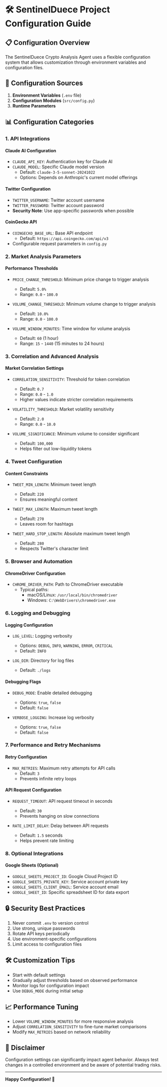 # 🛠 SentinelDuece Project Configuration Guide

## 📋 Configuration Overview

The SentinelDuece Crypto Analysis Agent uses a flexible configuration system that allows customization through environment variables and configuration files.

## 🔑 Configuration Sources

1. **Environment Variables** (`.env` file)
2. **Configuration Modules** (`src/config.py`)
3. **Runtime Parameters**

## 📊 Configuration Categories

### 1. API Integrations

#### Claude AI Configuration
- `CLAUDE_API_KEY`: Authentication key for Claude AI
- `CLAUDE_MODEL`: Specific Claude model version
  - Default: `claude-3-5-sonnet-20241022`
  - Options: Depends on Anthropic's current model offerings

#### Twitter Configuration
- `TWITTER_USERNAME`: Twitter account username
- `TWITTER_PASSWORD`: Twitter account password
- **Security Note**: Use app-specific passwords when possible

#### CoinGecko API
- `COINGECKO_BASE_URL`: Base API endpoint
  - Default: `https://api.coingecko.com/api/v3`
- Configurable request parameters in `config.py`

### 2. Market Analysis Parameters

#### Performance Thresholds
- `PRICE_CHANGE_THRESHOLD`: Minimum price change to trigger analysis
  - Default: `5.0%`
  - Range: `0.0` - `100.0`

- `VOLUME_CHANGE_THRESHOLD`: Minimum volume change to trigger analysis
  - Default: `10.0%`
  - Range: `0.0` - `100.0`

- `VOLUME_WINDOW_MINUTES`: Time window for volume analysis
  - Default: `60` (1 hour)
  - Range: `15` - `1440` (15 minutes to 24 hours)

### 3. Correlation and Advanced Analysis

#### Market Correlation Settings
- `CORRELATION_SENSITIVITY`: Threshold for token correlation
  - Default: `0.7`
  - Range: `0.0` - `1.0`
  - Higher values indicate stricter correlation requirements

- `VOLATILITY_THRESHOLD`: Market volatility sensitivity
  - Default: `2.0`
  - Range: `0.0` - `10.0`

- `VOLUME_SIGNIFICANCE`: Minimum volume to consider significant
  - Default: `100,000`
  - Helps filter out low-liquidity tokens

### 4. Tweet Configuration

#### Content Constraints
- `TWEET_MIN_LENGTH`: Minimum tweet length
  - Default: `220`
  - Ensures meaningful content

- `TWEET_MAX_LENGTH`: Maximum tweet length
  - Default: `270`
  - Leaves room for hashtags

- `TWEET_HARD_STOP_LENGTH`: Absolute maximum tweet length
  - Default: `280`
  - Respects Twitter's character limit

### 5. Browser and Automation

#### ChromeDriver Configuration
- `CHROME_DRIVER_PATH`: Path to ChromeDriver executable
  - Typical paths:
    - macOS/Linux: `/usr/local/bin/chromedriver`
    - Windows: `C:\WebDrivers\chromedriver.exe`

### 6. Logging and Debugging

#### Logging Configuration
- `LOG_LEVEL`: Logging verbosity
  - Options: `DEBUG`, `INFO`, `WARNING`, `ERROR`, `CRITICAL`
  - Default: `INFO`

- `LOG_DIR`: Directory for log files
  - Default: `./logs`

#### Debugging Flags
- `DEBUG_MODE`: Enable detailed debugging
  - Options: `true`, `false`
  - Default: `false`

- `VERBOSE_LOGGING`: Increase log verbosity
  - Options: `true`, `false`
  - Default: `false`

### 7. Performance and Retry Mechanisms

#### Retry Configuration
- `MAX_RETRIES`: Maximum retry attempts for API calls
  - Default: `3`
  - Prevents infinite retry loops

#### API Request Configuration
- `REQUEST_TIMEOUT`: API request timeout in seconds
  - Default: `30`
  - Prevents hanging on slow connections

- `RATE_LIMIT_DELAY`: Delay between API requests
  - Default: `1.5` seconds
  - Helps prevent rate limiting

### 8. Optional Integrations

#### Google Sheets (Optional)
- `GOOGLE_SHEETS_PROJECT_ID`: Google Cloud Project ID
- `GOOGLE_SHEETS_PRIVATE_KEY`: Service account private key
- `GOOGLE_SHEETS_CLIENT_EMAIL`: Service account email
- `GOOGLE_SHEET_ID`: Specific spreadsheet ID for data export

## 🔒 Security Best Practices

1. Never commit `.env` to version control
2. Use strong, unique passwords
3. Rotate API keys periodically
4. Use environment-specific configurations
5. Limit access to configuration files

## 🛠 Customization Tips

- Start with default settings
- Gradually adjust thresholds based on observed performance
- Monitor logs for configuration impact
- Use `DEBUG_MODE` during initial setup

## 📈 Performance Tuning

- Lower `VOLUME_WINDOW_MINUTES` for more responsive analysis
- Adjust `CORRELATION_SENSITIVITY` to fine-tune market comparisons
- Modify `MAX_RETRIES` based on network reliability

## 🚨 Disclaimer

Configuration settings can significantly impact agent behavior. Always test changes in a controlled environment and be aware of potential trading risks.

---

**Happy Configuration! 🌟**
